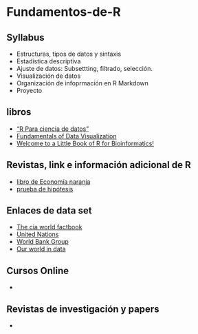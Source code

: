 # Fundamentos-de-R

## Syllabus
* Estructuras, tipos de datos y sintaxis
* Estadistica descriptiva
* Ajuste de datos: Subsettting, filtrado, selección.
* Visualización de datos
* Organización de infoprmación en R Markdown
* Proyecto

## libros
* [“R Para ciencia de datos”](https://es.r4ds.hadley.nz/)
* [Fundamentals of Data Visualization](https://clauswilke.com/dataviz/)
* [Welcome to a Little Book of R for Bioinformatics!](https://t.co/CddIoaMsxa)

## Revistas, link e información adicional de R
* [libro de Economía naranja](https://webimages.iadb.org/publications/spanish/document/La-Econom%C3%ADa-Naranja-Una-oportunidad-infinita.pdf)
* [prueba de hipótesis](https://t.co/Vfnfkfh6YG)

## Enlaces de data set
* [The cia world factbook](https://www.cia.gov/the-world-factbook/)
* [United Nations](https://www.who.int/campaigns/world-health-day/2021)
* [World Bank Group](https://www.worldbank.org/en/home)
* [Our world in data](https://ourworldindata.org/)

## Cursos Online
*
## Revistas de investigación y papers
* 
